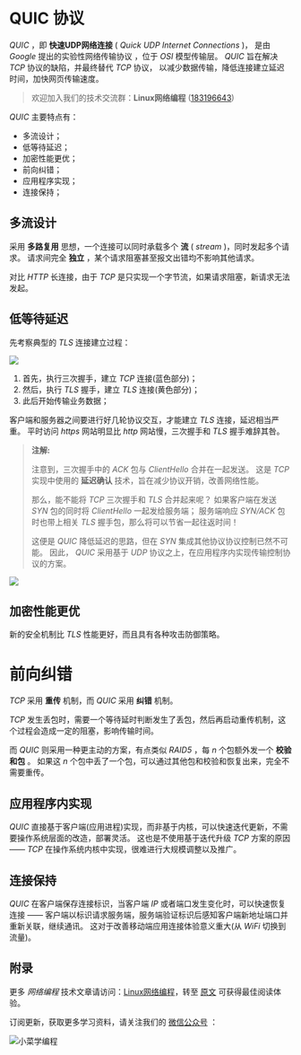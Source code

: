 # QUIC 协议

*QUIC* ，即 **快速UDP网络连接** ( *Quick UDP Internet Connections* )， 是由 *Google* 提出的实验性网络传输协议 ，位于 *OSI* 模型传输层。 *QUIC* 旨在解决 *TCP* 协议的缺陷，并最终替代 *TCP* 协议， 以减少数据传输，降低连接建立延迟时间，加快网页传输速度。

> 欢迎加入我们的技术交流群：**Linux网络编程** ([183196643](https://shang.qq.com/wpa/qunwpa?idkey=f1df6eab15cbb7480cca3ab43b5d1d8faab3a2d3ef3e52179eeea69a6b6a4b2d))

*QUIC* 主要特点有：

- 多流设计；
- 低等待延迟；
- 加密性能更优；
- 前向纠错；
- 应用程序实现；
- 连接保持；

## 多流设计

采用 **多路复用** 思想，一个连接可以同时承载多个 **流** ( *stream* )，同时发起多个请求。 请求间完全 **独立** ，某个请求阻塞甚至报文出错均不影响其他请求。

对比 *HTTP* 长连接，由于 *TCP* 是只实现一个字节流，如果请求阻塞，新请求无法发起。

## 低等待延迟

先考察典型的 *TLS* 连接建立过程：

![](https://linux-network-programming.readthedocs.io/zh_CN/latest/_images/b6c3265b63fd50ce949c3df89a6326d2.png)

1. 首先，执行三次握手，建立 *TCP* 连接(蓝色部分)；
1. 然后，执行 *TLS* 握手，建立 *TLS* 连接(黄色部分)；
1. 此后开始传输业务数据；

客户端和服务器之间要进行好几轮协议交互，才能建立 *TLS* 连接，延迟相当严重。 平时访问 *https* 网站明显比 *http* 网站慢，三次握手和 *TLS* 握手难辞其咎。

> **注解:**
>
> 注意到，三次握手中的 *ACK* 包与 *ClientHello* 合并在一起发送。 这是 *TCP* 实现中使用的 **延迟确认** 技术，旨在减少协议开销，改善网络性能。
>
> 那么，能不能将 *TCP* 三次握手和 *TLS* 合并起来呢？ 如果客户端在发送 *SYN* 包的同时将 *ClientHello* 一起发给服务端； 服务端响应 *SYN/ACK* 包时也带上相关 *TLS* 握手包，那么将可以节省一起往返时间！
>
> 这便是 *QUIC* 降低延迟的思路，但在 *SYN* 集成其他协议协议控制已然不可能。 因此， *QUIC* 采用基于 *UDP* 协议之上，在应用程序内实现传输控制协议的方案。

![](https://linux-network-programming.readthedocs.io/zh_CN/latest/_images/a1d7e443d6b493c707e5261876d31f2d.png)

## 加密性能更优

新的安全机制比 *TLS* 性能更好，而且具有各种攻击防御策略。

# 前向纠错

*TCP* 采用 **重传** 机制，而 *QUIC* 采用 **纠错** 机制。

*TCP* 发生丢包时，需要一个等待延时判断发生了丢包，然后再启动重传机制，这个过程会造成一定的阻塞，影响传输时间。

而 *QUIC* 则采用一种更主动的方案，有点类似 *RAID5* ，每 *n* 个包额外发一个 **校验和包** 。 如果这 *n* 个包中丢了一个包，可以通过其他包和校验和恢复出来，完全不需要重传。

## 应用程序内实现

*QUIC* 直接基于客户端(应用进程)实现，而非基于内核，可以快速迭代更新，不需要操作系统层面的改造，部署灵活。 这也是不使用基于迭代升级 *TCP* 方案的原因 —— *TCP* 在操作系统内核中实现，很难进行大规模调整以及推广。

## 连接保持

*QUIC* 在客户端保存连接标识，当客户端 *IP* 或者端口发生变化时，可以快速恢复连接 —— 客户端以标识请求服务端，服务端验证标识后感知客户端新地址端口并重新关联，继续通讯。 这对于改善移动端应用连接体验意义重大(从 *WiFi* 切换到流量)。

## 附录

更多 *网络编程* 技术文章请访问：[Linux网络编程](https://network.fasionchan.com/)，转至 [原文](https://network.fasionchan.com/zh_CN/latest/protocols/quic.html) 可获得最佳阅读体验。

订阅更新，获取更多学习资料，请关注我们的 [微信公众号](https://nodejs.fasionchan.com/zh_CN/latest/about/contact.html#wechat-mp) ：

![小菜学编程](https://cdn.fasionchan.com/coding-fan-wechat-soso-qrcode.png?x-oss-process=image/resize,w_640)